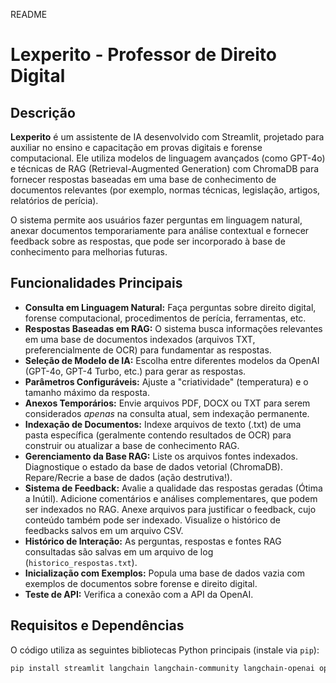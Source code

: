 README

# Lexperito - Professor de Direito Digital

## Descrição

**Lexperito** é um assistente de IA desenvolvido com Streamlit, projetado para auxiliar no ensino e capacitação em provas digitais e forense computacional. Ele utiliza modelos de linguagem avançados (como GPT-4o) e técnicas de RAG (Retrieval-Augmented Generation) com ChromaDB para fornecer respostas baseadas em uma base de conhecimento de documentos relevantes (por exemplo, normas técnicas, legislação, artigos, relatórios de perícia).

O sistema permite aos usuários fazer perguntas em linguagem natural, anexar documentos temporariamente para análise contextual e fornecer feedback sobre as respostas, que pode ser incorporado à base de conhecimento para melhorias futuras.

## Funcionalidades Principais

* **Consulta em Linguagem Natural:** Faça perguntas sobre direito digital, forense computacional, procedimentos de perícia, ferramentas, etc.
* **Respostas Baseadas em RAG:** O sistema busca informações relevantes em uma base de documentos indexados (arquivos TXT, preferencialmente de OCR) para fundamentar as respostas.
* **Seleção de Modelo de IA:** Escolha entre diferentes modelos da OpenAI (GPT-4o, GPT-4 Turbo, etc.) para gerar as respostas.
* **Parâmetros Configuráveis:** Ajuste a "criatividade" (temperatura) e o tamanho máximo da resposta.
* **Anexos Temporários:** Envie arquivos PDF, DOCX ou TXT para serem considerados *apenas* na consulta atual, sem indexação permanente.
* **Indexação de Documentos:** Indexe arquivos de texto (.txt) de uma pasta específica (geralmente contendo resultados de OCR) para construir ou atualizar a base de conhecimento RAG.
* **Gerenciamento da Base RAG:**
    Liste os arquivos fontes indexados.
    Diagnostique o estado da base de dados vetorial (ChromaDB).
    Repare/Recrie a base de dados (ação destrutiva!).
* **Sistema de Feedback:**
    Avalie a qualidade das respostas geradas (Ótima a Inútil).
    Adicione comentários e análises complementares, que podem ser indexados no RAG.
    Anexe arquivos para justificar o feedback, cujo conteúdo também pode ser indexado.
    Visualize o histórico de feedbacks salvos em um arquivo CSV.
* **Histórico de Interação:** As perguntas, respostas e fontes RAG consultadas são salvas em um arquivo de log (`historico_respostas.txt`).
* **Inicialização com Exemplos:** Popula uma base de dados vazia com exemplos de documentos sobre forense e direito digital.
* **Teste de API:** Verifica a conexão com a API da OpenAI.

## Requisitos e Dependências

O código utiliza as seguintes bibliotecas Python principais (instale via `pip`):

```bash
pip install streamlit langchain langchain-community langchain-openai openai chromadb pypdf2 python-docx pandas tiktoken chardet unicodedata2